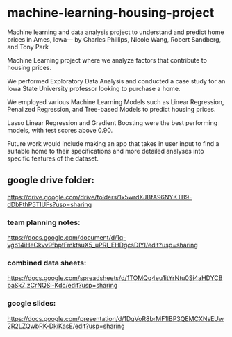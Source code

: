 # machine-learning-housing-project
Machine learning and data analysis project to understand and predict home prices in Ames, Iowa— by Charles Phillips, Nicole Wang, Robert Sandberg, and Tony Park

Machine Learning project where we analyze factors that contribute to housing prices. 

We performed Exploratory Data Analysis and conducted a case study for an Iowa State University professor looking to purchase a home.

We employed various Machine Learning Models such as Linear Regression, Penalized Regression, and Tree-based Models to predict housing prices.

Lasso Linear Regression and Gradient Boosting were the best performing models, with test scores above 0.90.

Future work would include making an app that takes in user input to find a suitable home to their specifications and more detailed analyses into specific features of the dataset.

## google drive folder: 
https://drive.google.com/drive/folders/1x5wrdXJBfA96NYKTB9-dDbFthP5TIUFs?usp=sharing

### team planning notes: 
https://docs.google.com/document/d/1q-vgo14iHeCkvv9fbptFmktsuX5_uPRI_EHDgcsDIYI/edit?usp=sharing

### combined data sheets: 
https://docs.google.com/spreadsheets/d/1TOMQq4eu1itYrNtu0Si4aHDYCBbaSk7_zCrNQSi-Kdc/edit?usp=sharing

### google slides: 
https://docs.google.com/presentation/d/1DqVoR8brMF1lBP3QEMCXNsEUw2R2LZQwbRK-DkiKasE/edit?usp=sharing
